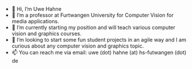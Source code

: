 - 👋 Hi, I’m Uwe Hahne
- 👀 I’m a professor at Furtwangen University for Computer Vision for media applications.
- 🌱 I’m currently starting my position and will teach various computer vision and graphics courses.
- 💞️ I’m looking to start some fun student projects in an agile way and I am curious about any computer vision and graphics topic.
- 📫 You can reach me via email: uwe (dot) hahne (at) hs-futwangen (dot) de 

<!---
uhahne/uhahne is a ✨ special ✨ repository because its `README.md` (this file) appears on your GitHub profile.
You can click the Preview link to take a look at your changes.
--->
